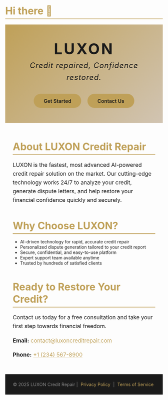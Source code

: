 ## Hi there 👋

<!--
**LUXONCREDITREPAIR/LUXONCREDITREPAIR** is a ✨ _special_ ✨ repository because its `README.md` (this file) appears on your GitHub profile.

Here are some ideas to get you started:

- 🔭 I’m currently working on ...
- 🌱 I’m currently learning ...
- 👯 I’m looking to collaborate on ...
- 🤔 I’m looking for help with ...
- 💬 Ask me about ...
- 📫 How to reach me: ...
- 😄 Pronouns: ...
- ⚡ Fun fact: ...
-->
<!DOCTYPE html>
<html lang="en">
<head>
<meta charset="UTF-8" />
<meta name="viewport" content="width=device-width, initial-scale=1" />
<title>LUXON Credit Repair</title>
<style>
  @import url('https://fonts.googleapis.com/css2?family=Poppins:wght@400;700&display=swap');

  body {
    margin: 0; 
    font-family: 'Poppins', sans-serif; 
    background: #0a0a0a;
    color: #f5f5f5;
    display: flex;
    flex-direction: column;
    min-height: 100vh;
  }
  header {
    padding: 3rem 1.5rem;
    text-align: center;
    background: linear-gradient(135deg, #bfa058, #d1c4b2);
    color: #1a1a1a;
  }
  header h1 {
    font-size: 3rem;
    margin: 0 0 0.3rem 0;
    font-weight: 700;
    letter-spacing: 0.1em;
  }
  header p.tagline {
    font-size: 1.5rem;
    font-style: italic;
    margin: 0 0 2rem 0;
    letter-spacing: 0.05em;
  }
  .btn {
    background: #bfa058;
    color: #1a1a1a;
    padding: 0.8rem 2rem;
    margin: 0 0.5rem;
    border: none;
    border-radius: 30px;
    font-weight: 600;
    font-size: 1rem;
    cursor: pointer;
    transition: background 0.3s ease;
    text-decoration: none;
    display: inline-block;
  }
  .btn:hover {
    background: #d4b865;
  }
  main {
    flex-grow: 1;
    max-width: 900px;
    margin: 3rem auto;
    padding: 0 1.5rem;
  }
  section {
    margin-bottom: 3rem;
  }
  h2 {
    color: #bfa058;
    font-size: 2rem;
    margin-bottom: 1rem;
    border-bottom: 2px solid #bfa058;
    padding-bottom: 0.3rem;
  }
  p {
    font-size: 1.1rem;
    line-height: 1.6;
  }
  footer {
    background: #1a1a1a;
    text-align: center;
    color: #888;
    padding: 1.5rem;
    font-size: 0.9rem;
  }
  a.footer-link {
    color: #bfa058;
    text-decoration: none;
    margin: 0 0.3rem;
  }
  a.footer-link:hover {
    text-decoration: underline;
  }
  @media (max-width: 600px) {
    header h1 {
      font-size: 2.2rem;
    }
    header p.tagline {
      font-size: 1.2rem;
    }
    main {
      margin: 2rem 1rem;
    }
  }
</style>
</head>
<body>

<header>
  <h1>LUXON</h1>
  <p class="tagline">Credit repaired, Confidence restored.</p>
  <a href="#contact" class="btn">Get Started</a>
  <a href="#contact" class="btn">Contact Us</a>
</header>

<main>
  <section id="about">
    <h2>About LUXON Credit Repair</h2>
    <p>
      LUXON is the fastest, most advanced AI-powered credit repair solution on the market. 
      Our cutting-edge technology works 24/7 to analyze your credit, generate dispute letters, 
      and help restore your financial confidence quickly and securely.
    </p>
  </section>

  <section id="why-choose-us">
    <h2>Why Choose LUXON?</h2>
    <ul>
      <li>AI-driven technology for rapid, accurate credit repair</li>
      <li>Personalized dispute generation tailored to your credit report</li>
      <li>Secure, confidential, and easy-to-use platform</li>
      <li>Expert support team available anytime</li>
      <li>Trusted by hundreds of satisfied clients</li>
    </ul>
  </section>

  <section id="contact">
    <h2>Ready to Restore Your Credit?</h2>
    <p>Contact us today for a free consultation and take your first step towards financial freedom.</p>
    <p><strong>Email:</strong> <a href="mailto:contact@luxoncreditrepair.com" style="color:#bfa058;">contact@luxoncreditrepair.com</a></p>
    <p><strong>Phone:</strong> <a href="tel:+12345678900" style="color:#bfa058;">+1 (234) 567-8900</a></p>
  </section>
</main>

<footer>
  &copy; 2025 LUXON Credit Repair | 
  <a href="#" class="footer-link">Privacy Policy</a> | 
  <a href="#" class="footer-link">Terms of Service</a>
</footer>

</body>
</html>
